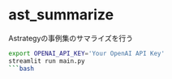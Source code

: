 # ast_summarize
Astrategyの事例集のサマライズを行う

```bash
export OPENAI_API_KEY='Your OpenAI API Key'
streamlit run main.py
```bash